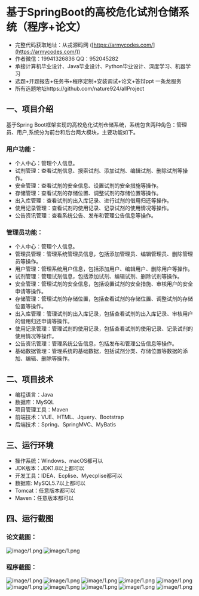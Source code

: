 基于SpringBoot的高校危化试剂仓储系统（程序+论文）
=
- 完整代码获取地址：从戎源码网 ([https://armycodes.com/](https://armycodes.com/))
- 作者微信：19941326836  QQ：952045282 
- 承接计算机毕业设计、Java毕业设计、Python毕业设计、深度学习、机器学习
- 选题+开题报告+任务书+程序定制+安装调试+论文+答辩ppt 一条龙服务
- 所有选题地址https://github.com/nature924/allProject

一、项目介绍
---
基于Spring Boot框架实现的高校危化试剂仓储系统，系统包含两种角色：管理员、用户,系统分为前台和后台两大模块，主要功能如下。
### 用户功能：
- 个人中心：管理个人信息。
- 试剂管理：查看试剂信息、搜索试剂、添加试剂、编辑试剂、删除试剂等操作。
- 安全管理：查看试剂的安全信息、设置试剂的安全措施等操作。
- 存储管理：查看试剂的存储位置、调整试剂的存储位置等操作。
- 出入库管理：查看试剂的出入库记录、进行试剂的借用归还等操作。
- 使用记录管理：查看试剂的使用记录、记录试剂的使用情况等操作。
- 公告资讯管理：查看系统公告、发布和管理公告信息等操作。

### 管理员功能：
- 个人中心：管理个人信息。
- 管理员管理：管理系统管理员信息，包括添加管理员、编辑管理员、删除管理员等操作。
- 用户管理：管理系统用户信息，包括添加用户、编辑用户、删除用户等操作。
- 试剂管理：管理试剂信息，包括添加试剂、编辑试剂、删除试剂等操作。
- 安全管理：管理试剂的安全信息，包括设置试剂的安全措施、审核用户的安全申请等操作。
- 存储管理：管理试剂的存储位置，包括查看试剂的存储位置、调整试剂的存储位置等操作。
- 出入库管理：管理试剂的出入库记录，包括查看试剂的出入库记录、审核用户的借用归还申请等操作。
- 使用记录管理：管理试剂的使用记录，包括查看试剂的使用记录、记录试剂的使用情况等操作。
- 公告资讯管理：管理系统公告信息，包括发布和管理公告信息等操作。
- 基础数据管理：管理系统的基础数据，包括试剂分类、存储位置等数据的添加、编辑、删除等操作。





二、项目技术
---
- 编程语言：Java
- 数据库：MySQL
- 项目管理工具：Maven
- 前端技术：VUE、HTML、Jquery、Bootstrap
- 后端技术：Spring、SpringMVC、MyBatis

三、运行环境
---
- 操作系统：Windows、macOS都可以
- JDK版本：JDK1.8以上都可以
- 开发工具：IDEA、Ecplise、Myecplise都可以
- 数据库: MySQL5.7以上都可以
- Tomcat：任意版本都可以
- Maven：任意版本都可以

四、运行截图
---
### 论文截图：
![image/1.png](limage/1.png)
![image/1.png](limage/2.png)

### 程序截图：
![image/1.png](image/1.png)
![image/1.png](image/2.png)
![image/1.png](image/3.png)
![image/1.png](image/4.png)
![image/1.png](image/5.png)
![image/1.png](image/6.png)
![image/1.png](image/7.png)
![image/1.png](image/8.png)
![image/1.png](image/9.png)
![image/1.png](image/10.png)


